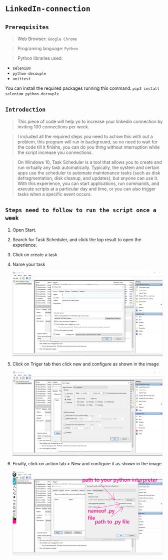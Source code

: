 # `LinkedIn-connection`

## `Prerequisites`

> Web Browser: `Google Chrome`

> Programing language: `Python`

> Python libraries used:

- `selenium`
- `python-decouple`
- `unittest`

You can install the required packages running this command: `pip3 install selenium python-decouple`

## `Introduction`

> This piece of code will help yo to increase your linkedin connection by inviting 100 connections per week.

> I included all the required steps you need to achive this with out a problem,
> this program will run in background, so no need to wait for the code till it
> finishs, you can do you thing without interruption while the script increase you
> connections.


> On Windows 10, Task Scheduler is a tool that allows you to create and run virtually any task automatically. Typically, the system and certain apps use the scheduler to automate maintenance tasks (such as disk defragmentation, disk cleanup, and updates), but anyone can use it. With this experience, you can start applications, run commands, and execute scripts at a particular day and time, or you can also trigger tasks when a specific event occurs.

## `Steps need to follow to run the script once a week `

1. Open Start.
2. Search for Task Scheduler, and click the top result to open the experience.
3. Click on create a task
4. Name your task

   ![Alt text](./images/Screenshot211.png?raw=true "Title")

5. Click on Triger tab then click new and configure as shown in the image

   ![Alt text](./images/Screenshot212.png?raw=true "Title")

6. Finally, click on action tab > New and configure it as shown in the image

   ![Alt text](./images/Screenshot214.png?raw=true "Title")
